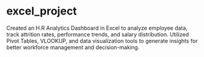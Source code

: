 # excel_project
Created an H.R Analytics Dashboard in Excel to analyze employee data, track attrition rates, performance trends, and salary distribution. Utilized Pivot Tables, VLOOKUP, and data visualization tools to generate insights for better workforce management and decision-making.
